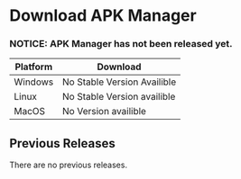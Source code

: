 # Download APK Manager #

### NOTICE: APK Manager has not been released yet. ###

| Platform | Download                      |
|----------|-------------------------------|
| Windows  | No Stable Version Availible   |
| Linux    | No Stable Version availible   |
| MacOS    | No Version availible          |

## Previous Releases

There are no previous releases.